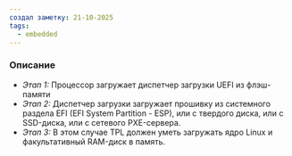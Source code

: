 ```yaml
---
создал заметку: 21-10-2025
tags:
  - embedded
---
```

### Описание
- *Этап 1:* Процессор загружает диспетчер загрузки UEFI из флэш-памяти
- *Этап 2:* Диспетчер загрузки загружает прошивку из системного раздела EFI (EFI System Partition - ESP), или с твердого диска, или с SSD-диска, или с сетевого PXE-сервера.
- *Этап 3:* В этом случае TPL должен уметь загружать ядро Linux и факультативный RAM-диск в память.
